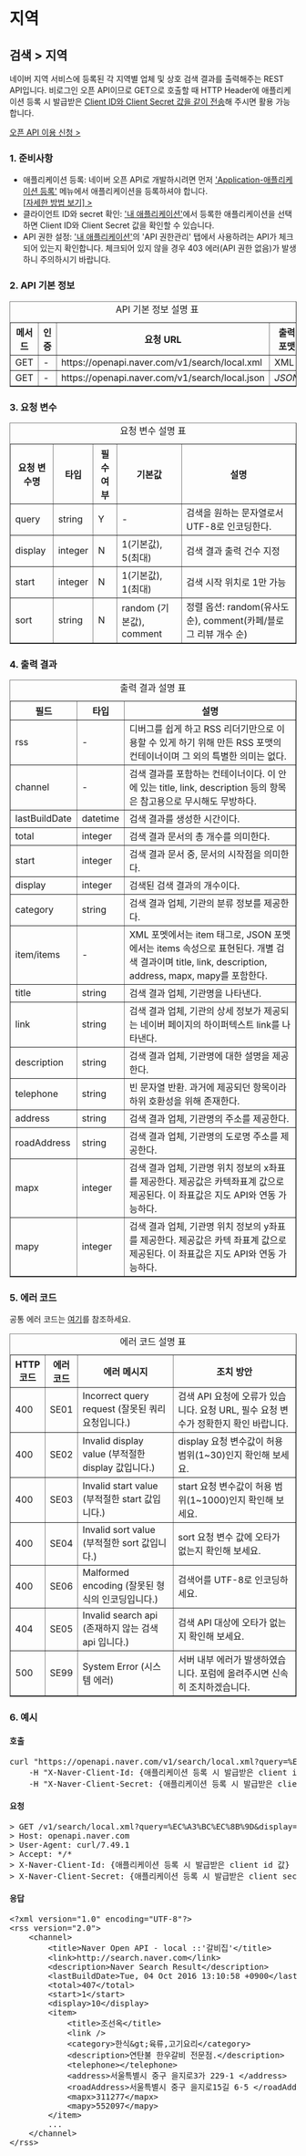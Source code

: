 # 지역

<html lang="ko">
<head>
    <title>NAVER Developers - 검색 API 지역 검색 개발가이드</title>
    <meta name="description" content="NAVER Developers - 검색 API 지역 검색 개발가이드">
</head>
<body>
<div class="con">
    <div class="h_page_area">
        <h2 class="h_page">검색 &gt; 지역</h2>
    </div>
    <p class="p_desc">
        네이버 지역 서비스에 등록된 각 지역별 업체 및 상호 검색 결과를 출력해주는 REST API입니다. 비로그인 오픈 API이므로 GET으로 호출할 때 HTTP Header에 애플리케이션 등록 시 발급받은
        <a href="/docs/common/apicall" class="color_p2 underline ">Client ID와 Client Secret 값을 같이 전송</a>해 주시면 활용 가능합니다.
    </p>
    <div class="buttons2">
        <a class="btn_b_hi3" href="https://developers.naver.com/apps/#/register?defaultScope=search">오픈 API 이용 신청 &gt;</a>
    </div>
    <h3 class="h_sub">1. 준비사항</h3>
    <ul class="list_type1">
        <li>애플리케이션 등록: 네이버 오픈 API로 개발하시려면 먼저 <a href="https://developers.naver.com/apps/#/register?defaultScope=search" class="color_p2 underline">'Application-애플리케이션
            등록'</a> 메뉴에서 애플리케이션을 등록하셔야 합니다. <br>
            <a href="https://developers.naver.com/docs/common/register" class="color_p2 underline">[자세한 방법 보기] &gt;</a></li>
        <li>클라이언트 ID와 secret 확인: <a href="https://developers.naver.com/appinfo" class="color_p2 underline">'내 애플리케이션'</a>에서 등록한 애플리케이션을 선택하면 Client
            ID와 Client Secret 값을 확인할 수 있습니다.
        </li>
        <li>API 권한 설정: <a href="https://developers.naver.com/appinfo" class="color_p2 underline">'내 애플리케이션'</a>의 'API 권한관리' 탭에서 사용하려는 API가 체크되어 있는지
            확인합니다. 체크되어 있지 않을 경우 403 에러(API 권한 없음)가 발생하니 주의하시기 바랍니다.
        </li>
    </ul>
    <h3 class="h_sub">2. API 기본 정보</h3>
    <table border="1" class="tbl_h">
        <caption><span class="blind">API 기본 정보 설명 표</span></caption>
        <colgroup>
            <col>
            <col>
            <col style="width:40%">
            <col>
        </colgroup>
        <thead>
        <tr>
            <th scope="col">메서드</th>
            <th scope="col">인증</th>
            <th scope="col">요청 URL</th>
            <th scope="col">출력 포맷</th>
        </tr>
        </thead>
        <tbody>
        <tr>
            <td class="center">GET</td>
            <td class="center">-</td>
            <td class="left">https://openapi.naver.com/v1/search/local.xml</td>
            <td class="center">XML</td>
        </tr>
        <tr>
            <td class="center">GET</td>
            <td class="center">-</td>
            <td class="left">https://openapi.naver.com/v1/search/local.json</td>
            <td class="center"><em class="color_p3">JSON</em></td>
        </tr>
        </tbody>
    </table>
    <h3 class="h_sub">3. 요청 변수</h3>
    <table border="1" class="tbl_h">
        <caption><span class="blind">요청 변수 설명 표</span></caption>
        <colgroup>
            <col>
            <col>
            <col>
            <col>
            <col style="width:40%">
        </colgroup>
        <thead>
        <tr>
            <th scope="col">요청 변수명</th>
            <th scope="col">타입</th>
            <th scope="col">필수 여부</th>
            <th scope="col">기본값</th>
            <th scope="col">설명</th>
        </tr>
        </thead>
        <tbody>
        <tr>
            <td class="center">query</td>
            <td class="center">string</td>
            <td class="center">Y</td>
            <td class="center">-</td>
            <td class="left">검색을 원하는 문자열로서 UTF-8로 인코딩한다.</td>
        </tr>
        <tr>
            <td class="center">display</td>
            <td class="center">integer</td>
            <td class="center">N</td>
            <td class="center">1(기본값), 5(최대)</td>
            <td class="left">검색 결과 출력 건수 지정</td>
        </tr>
        <tr>
            <td class="center">start</td>
            <td class="center">integer</td>
            <td class="center">N</td>
            <td class="center">1(기본값), 1(최대)</td>
            <td class="left">검색 시작 위치로 1만 가능</td>
        </tr>
        <tr>
            <td class="center">sort</td>
            <td class="center">string</td>
            <td class="center">N</td>
            <td class="center">random (기본값), comment</td>
            <td class="left">정렬 옵션: random(유사도순), comment(카페/블로그 리뷰 개수 순)</td>
        </tr>
        </tbody>
    </table>
    <h3 class="h_sub">4. 출력 결과</h3>
    <table border="1" class="tbl_h">
        <caption><span class="blind">출력 결과 설명 표</span></caption>
        <colgroup>
            <col>
            <col>
            <col style="width:60%">
        </colgroup>
        <thead>
        <tr>
            <th scope="col">필드</th>
            <th scope="col">타입</th>
            <th scope="col">설명</th>
        </tr>
        </thead>
        <tbody>
        <tr>
            <td class="center">rss</td>
            <td class="center">-</td>
            <td class="left">디버그를 쉽게 하고 RSS 리더기만으로 이용할 수 있게 하기 위해 만든 RSS 포맷의 컨테이너이며 그 외의 특별한 의미는 없다.</td>
        </tr>
        <tr>
            <td class="center">channel</td>
            <td class="center">-</td>
            <td class="left">검색 결과를 포함하는 컨테이너이다. 이 안에 있는 title, link, description 등의 항목은 참고용으로 무시해도 무방하다.</td>
        </tr>
        <tr>
            <td class="center">lastBuildDate</td>
            <td class="center">datetime</td>
            <td class="left">검색 결과를 생성한 시간이다.</td>
        </tr>
        <tr>
            <td class="center">total</td>
            <td class="center">integer</td>
            <td class="left">검색 결과 문서의 총 개수를 의미한다.</td>
        </tr>
        <tr>
            <td class="center">start</td>
            <td class="center">integer</td>
            <td class="left">검색 결과 문서 중, 문서의 시작점을 의미한다.</td>
        </tr>
        <tr>
            <td class="center">display</td>
            <td class="center">integer</td>
            <td class="left">검색된 검색 결과의 개수이다.</td>
        </tr>
        <tr>
            <td class="center">category</td>
            <td class="center">string</td>
            <td class="left">검색 결과 업체, 기관의 분류 정보를 제공한다.</td>
        </tr>
        <tr>
            <td class="center">item/items</td>
            <td class="center">-</td>
            <td class="left">XML 포멧에서는 item 태그로, JSON 포멧에서는 items 속성으로 표현된다. 개별 검색 결과이며 title, link, description, address, mapx, mapy를 포함한다.</td>
        </tr>
        <tr>
            <td class="center">title</td>
            <td class="center">string</td>
            <td class="left">검색 결과 업체, 기관명을 나타낸다.</td>
        </tr>
        <tr>
            <td class="center">link</td>
            <td class="center">string</td>
            <td class="left">검색 결과 업체, 기관의 상세 정보가 제공되는 네이버 페이지의 하이퍼텍스트 link를 나타낸다.</td>
        </tr>
        <tr>
            <td class="center">description</td>
            <td class="center">string</td>
            <td class="left">검색 결과 업체, 기관명에 대한 설명을 제공한다.</td>
        </tr>
        <tr>
            <td class="center">telephone</td>
            <td class="center">string</td>
            <td class="left">빈 문자열 반환. 과거에 제공되던 항목이라 하위 호환성을 위해 존재한다.</td>
        </tr>
        <tr>
            <td class="center">address</td>
            <td class="center">string</td>
            <td class="left">검색 결과 업체, 기관명의 주소를 제공한다.</td>
        </tr>
        <tr>
            <td class="center">roadAddress</td>
            <td class="center">string</td>
            <td class="left">검색 결과 업체, 기관명의 도로명 주소를 제공한다.</td>
        </tr>
        <tr>
            <td class="center">mapx</td>
            <td class="center">integer</td>
            <td class="left">검색 결과 업체, 기관명 위치 정보의 x좌표를 제공한다. 제공값은 카텍좌표계 값으로 제공된다. 이 좌표값은 지도 API와 연동 가능하다.</td>
        </tr>
        <tr>
            <td class="center">mapy</td>
            <td class="center">integer</td>
            <td class="left">검색 결과 업체, 기관명 위치 정보의 y좌표를 제공한다. 제공값은 카텍 좌표계 값으로 제공된다. 이 좌표값은 지도 API와 연동 가능하다.</td>
        </tr>
        </tbody>
    </table>
    <h3 class="h_sub">5. 에러 코드 </h3>
    <div class="p_desc"> 공통 에러 코드는 <a href="/docs/common/common_error" class="color_p2 underline">여기</a>를 참조하세요.</div>
    <table border="1" class="tbl_h">
        <caption><span class="blind">에러 코드 설명 표</span></caption>
        <colgroup>
            <col style="width:10%">
            <col style="width:10%">
            <col>
            <col>
        </colgroup>
        <thead>
        <tr>
            <th scope="col">HTTP 코드</th>
            <th scope="col">에러 코드</th>
            <th scope="col">에러 메시지</th>
            <th scope="col">조치 방안</th>
        </tr>
        </thead>
        <tbody>
        <tr>
            <td class="center color_p3">400</td>
            <td class="center">SE01</td>
            <td class="left">Incorrect query request (잘못된 쿼리 요청입니다.)</td>
            <td class="left">검색 API 요청에 오류가 있습니다. 요청 URL, 필수 요청 변수가 정확한지 확인 바랍니다.</td>
        </tr>
        <tr>
            <td class="center color_p3">400</td>
            <td class="center">SE02</td>
            <td class="left">Invalid display value (부적절한 display 값입니다.)</td>
            <td class="left">display 요청 변수값이 허용 범위(1~30)인지 확인해 보세요.</td>
        </tr>
        <tr>
            <td class="center color_p3">400</td>
            <td class="center">SE03</td>
            <td class="left">Invalid start value (부적절한 start 값입니다.)</td>
            <td class="left">start 요청 변수값이 허용 범위(1~1000)인지 확인해 보세요.</td>
        </tr>
        <tr>
            <td class="center color_p3">400</td>
            <td class="center">SE04</td>
            <td class="left">Invalid sort value (부적절한 sort 값입니다.)</td>
            <td class="left">sort 요청 변수 값에 오타가 없는지 확인해 보세요.</td>
        </tr>
        <tr>
            <td class="center color_p3">400</td>
            <td class="center">SE06</td>
            <td class="left">Malformed encoding (잘못된 형식의 인코딩입니다.)</td>
            <td class="left">검색어를 UTF-8로 인코딩하세요.</td>
        </tr>
        <tr>
            <td class="center color_p3">404</td>
            <td class="center">SE05</td>
            <td class="left">Invalid search api (존재하지 않는 검색 api 입니다.)</td>
            <td class="left">검색 API 대상에 오타가 없는지 확인해 보세요.</td>
        </tr>
        <tr>
            <td class="center color_p3">500</td>
            <td class="center">SE99</td>
            <td class="left">System Error (시스템 에러)</td>
            <td class="left">서버 내부 에러가 발생하였습니다. 포럼에 올려주시면 신속히 조치하겠습니다.</td>
        </tr>
        </tbody>
    </table>
    <h3 class="h_sub">6. 예시</h3>
    <h4 class="h_subsub">호출</h4>
    <div class="code_area">
<pre class="prettyprint">
curl "https://openapi.naver.com/v1/search/local.xml?query=%EC%A3%BC%EC%8B%9D&display=10&start=1&sort=random" \
    -H "X-Naver-Client-Id: {애플리케이션 등록 시 발급받은 client id 값}" \
    -H "X-Naver-Client-Secret: {애플리케이션 등록 시 발급받은 client secret 값}" -v
</pre>
    </div>
    <h4 class="h_subsub">요청</h4>
    <div class="code_area">
<pre class="prettyprint">
> GET /v1/search/local.xml?query=%EC%A3%BC%EC%8B%9D&display=10&start=1&sort=random HTTP/1.1
> Host: openapi.naver.com
> User-Agent: curl/7.49.1
> Accept: */*
> X-Naver-Client-Id: {애플리케이션 등록 시 발급받은 client id 값}
> X-Naver-Client-Secret: {애플리케이션 등록 시 발급받은 client secret 값}
</pre>
    </div>
    <h4 class="h_subsub">응답</h4>
    <div class="code_area">
<pre class="prettyprint">
&lt;?xml version=&quot;1.0&quot; encoding=&quot;UTF-8&quot;?&gt;
&lt;rss version=&quot;2.0&quot;&gt;
    &lt;channel&gt;
        &lt;title&gt;Naver Open API - local ::'&#xac08;&#xbe44;&#xc9d1;'&lt;/title&gt;
        &lt;link&gt;http://search.naver.com&lt;/link&gt;
        &lt;description&gt;Naver Search Result&lt;/description&gt;
        &lt;lastBuildDate&gt;Tue, 04 Oct 2016 13:10:58 +0900&lt;/lastBuildDate&gt;
        &lt;total&gt;407&lt;/total&gt;
        &lt;start&gt;1&lt;/start&gt;
        &lt;display&gt;10&lt;/display&gt;
        &lt;item&gt;
            &lt;title&gt;&#xc870;&#xc120;&#xc625;&lt;/title&gt;
            &lt;link /&gt;
            &lt;category&gt;&#xd55c;&#xc2dd;&amp;gt;&#xc721;&#xb958;,&#xace0;&#xae30;&#xc694;&#xb9ac;&lt;/category&gt;
            &lt;description&gt;&#xc5f0;&#xd0c4;&#xbd88; &#xd55c;&#xc6b0;&#xac08;&#xbe44; &#xc804;&#xbb38;&#xc810;.&lt;/description&gt;
            &lt;telephone&gt;&lt;/telephone&gt;
            &lt;address&gt;&#xc11c;&#xc6b8;&#xd2b9;&#xbcc4;&#xc2dc; &#xc911;&#xad6c; &#xc744;&#xc9c0;&#xb85c;3&#xac00; 229-1 &lt;/address&gt;
            &lt;roadAddress&gt;&#xc11c;&#xc6b8;&#xd2b9;&#xbcc4;&#xc2dc; &#xc911;&#xad6c; &#xc744;&#xc9c0;&#xb85c;15&#xae38; 6-5 &lt;/roadAddress&gt;
            &lt;mapx&gt;311277&lt;/mapx&gt;
            &lt;mapy&gt;552097&lt;/mapy&gt;
        &lt;/item&gt;
        ...
    &lt;/channel&gt;
&lt;/rss&gt;
</pre>
    </div>
    <br>
    <br>
    <br>
    <br>
</div>
</body>
</html>
